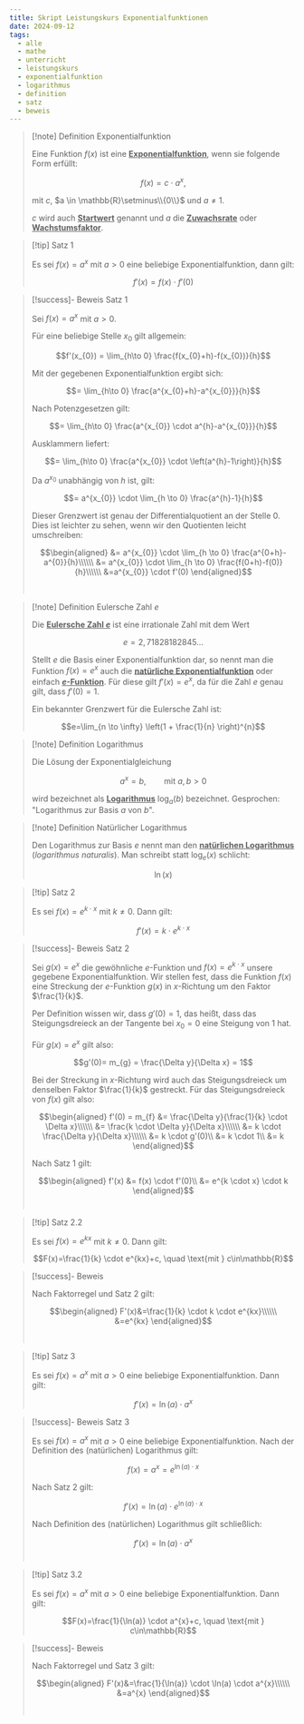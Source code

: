 ```yaml
---
title: Skript Leistungskurs Exponentialfunktionen
date: 2024-09-12
tags:
  - alle
  - mathe
  - unterricht
  - leistungskurs
  - exponentialfunktion
  - logarithmus
  - definition
  - satz
  - beweis
---
```



> [!note] Definition Exponentialfunktion
> 
>Eine Funktion $f(x)$ ist eine <u>**Exponentialfunktion**</u>, wenn sie folgende Form erfüllt:
>
>$$f(x)=c \cdot a^{x},$$
>
>mit $c$, $a \in \mathbb{R}\setminus\\{0\\}$ und $a\neq 1$.
>
>$c$ wird auch <u>**Startwert**</u> genannt und $a$ die <u>**Zuwachsrate**</u> oder <u>**Wachstumsfaktor**</u>.


> [!tip] Satz 1
> 
> Es sei $f(x)=a^{x}$ mit $a>0$ eine beliebige Exponentialfunktion, dann gilt:
>
>$$f'(x)=f(x) \cdot f'(0)$$

> [!success]- Beweis Satz 1
> 
>Sei $f(x)=a^x$ mit $a>0$.
>
>Für eine beliebige Stelle $x_{0}$ gilt allgemein:
>
>$$f'(x_{0}) = \lim_{h\to 0} \frac{f(x_{0}+h)-f(x_{0})}{h}$$
>
>Mit der gegebenen Exponentialfunktion ergibt sich:
>
>$$= \lim_{h\to 0} \frac{a^{x_{0}+h}-a^{x_{0}}}{h}$$
>
>Nach Potenzgesetzen gilt:
>
>$$= \lim_{h\to 0} \frac{a^{x_{0}} \cdot a^{h}-a^{x_{0}}}{h}$$
>
>Ausklammern liefert:
>
>$$= \lim_{h\to 0} \frac{a^{x_{0}} \cdot \left(a^{h}-1\right)}{h}$$
>
>Da $a^{x_{0}}$ unabhängig von $h$ ist, gilt:
>
>$$= a^{x_{0}} \cdot \lim_{h \to 0} \frac{a^{h}-1}{h}$$
>
>Dieser Grenzwert ist genau der Differentialquotient an der Stelle $0$. Dies ist leichter zu sehen, wenn wir den Quotienten leicht umschreiben:
>
>$$\begin{aligned}
>&= a^{x_{0}} \cdot \lim_{h \to 0} \frac{a^{0+h}-a^{0}}{h}\\\\\\
>&= a^{x_{0}} \cdot \lim_{h \to 0} \frac{f(0+h)-f(0)}{h}\\\\\\
>&=a^{x_{0}} \cdot f'(0)
>\end{aligned}$$
>
>$$\tag*{$\square$}$$
>&nbsp;


> [!note] Definition Eulersche Zahl $e$
> 
>Die <u>**Eulersche Zahl $e$**</u> ist eine irrationale Zahl mit dem Wert 
>
>$$e=2,71828182845\ldots$$
>
>Stellt $e$ die Basis einer Exponentialfunktion dar, so nennt man die Funktion $f(x)=e^{x}$ auch die <u>**natürliche Exponentialfunktion**</u> oder einfach <u>**$e$-Funktion**</u>. Für diese gilt $f'(x)=e^{x}$, da für die Zahl $e$ genau gilt, dass $f'(0)=1$.
>
>Ein bekannter Grenzwert für die Eulersche Zahl ist:
>
>
>$$e=\lim_{n \to \infty} \left(1 + \frac{1}{n} \right)^{n}$$



> [!note] Definition Logarithmus
> 
>Die Lösung der Exponentialgleichung
>
>$$a^{x}=b, \qquad \text{mit } a,b>0$$
>
>wird bezeichnet als <u>**Logarithmus**</u> $\log_{a}(b)$ bezeichnet.
>Gesprochen: "Logarithmus zur Basis $a$ von $b$".



> [!note] Definition Natürlicher Logarithmus
> 
>Den Logarithmus zur Basis $e$ nennt man den <u>**natürlichen Logarithmus**</u> (*logarithmus naturalis*). 
>Man schreibt statt $\log_{e}(x)$ schlicht:
>
>$$\ln(x)$$



> [!tip] Satz 2
> 
> Es sei $f(x)=e^{k \cdot x}$ mit $k \neq 0$. Dann gilt:
>
>$$f'(x)=k \cdot e^{k \cdot x}$$

> [!success]- Beweis Satz 2
> 
> Sei $g(x)=e^{x}$ die gewöhnliche $e$-Funktion und $f(x)=e^{k \cdot x}$ unsere gegebene Exponentialfunktion.
> Wir stellen fest, dass die Funktion $f(x)$ eine Streckung der $e$-Funktion $g(x)$ in $x$-Richtung um den Faktor $\frac{1}{k}$.
> 
> Per Definition wissen wir, dass $g'(0)=1$, das heißt, dass das Steigungsdreieck an der Tangente bei $x_{0}=0$ eine Steigung von $1$ hat. 
> 
> Für $g(x)=e^{x}$ gilt also: 
> 
> $$g'(0)= m_{g} = \frac{\Delta y}{\Delta x} = 1$$
> 
> Bei der Streckung in $x$-Richtung wird auch das Steigungsdreieck um denselben Faktor $\frac{1}{k}$ gestreckt. Für das Steigungsdreieck von $f(x)$ gilt also:
>
>$$\begin{aligned}
>f'(0) = m_{f} &= \frac{\Delta y}{\frac{1}{k} \cdot \Delta x}\\\\\\
>&= \frac{k \cdot \Delta y}{\Delta x}\\\\\\
>&= k \cdot \frac{\Delta y}{\Delta x}\\\\\\
>&= k \cdot g'(0)\\
>&= k \cdot 1\\
>&= k
>\end{aligned}$$
>
>Nach Satz 1 gilt:
>
>$$\begin{aligned}
>f'(x) &= f(x) \cdot f'(0)\\
>&= e^{k \cdot x} \cdot k
>\end{aligned}$$
>$$\tag*{$\square$}$$
>&nbsp;


> [!tip] Satz 2.2
> 
> Es sei $f(x)=e^{kx}$ mit $k \neq 0$. Dann gilt:
>
>$$F(x)=\frac{1}{k} \cdot e^{kx}+c, \quad \text{mit } c\in\mathbb{R}$$ 

> [!success]- Beweis
> 
> Nach Faktorregel und Satz 2 gilt:
> 
> $$\begin{aligned}
> F'(x)&=\frac{1}{k} \cdot k \cdot e^{kx}\\\\\\
> &=e^{kx}
> \end{aligned}$$
> 
> $$\tag*{$\square$}$$
> &nbsp;


> [!tip] Satz 3
> 
> Es sei $f(x)=a^{x}$ mit $a>0$ eine beliebige Exponentialfunktion. Dann gilt:
>
>$$f'(x)=\ln(a) \cdot a^{x}$$

> [!success]- Beweis Satz 3
> 
> Es sei $f(x)=a^{x}$ mit $a>0$ eine beliebige Exponentialfunktion. Nach der Definition des (natürlichen) Logarithmus gilt:
> 
> $$f(x)=a^{x}=e^{\ln(a) \cdot x}$$
> 
> Nach Satz 2 gilt:
> 
> $$f'(x)=\ln(a) \cdot e^{\ln(a) \cdot x}$$
> 
> Nach Definition des (natürlichen) Logarithmus gilt schließlich:
> 
> $$f'(x) = \ln(a) \cdot a^{x}$$
> $$\tag*{$\square$}$$
> &nbsp;


> [!tip] Satz 3.2
> 
> Es sei $f(x)=a^{x}$ mit $a>0$ eine beliebige Exponentialfunktion. Dann gilt:
>
>$$F(x)=\frac{1}{\ln(a)} \cdot a^{x}+c, \quad \text{mit } c\in\mathbb{R}$$ 

> [!success]- Beweis
> 
> Nach Faktorregel und Satz 3 gilt:
> 
> $$\begin{aligned}
> F'(x)&=\frac{1}{\ln(a)} \cdot \ln(a) \cdot a^{x}\\\\\\
> &=a^{x}
> \end{aligned}$$
> 
> $$\tag*{$\square$}$$
> &nbsp;

